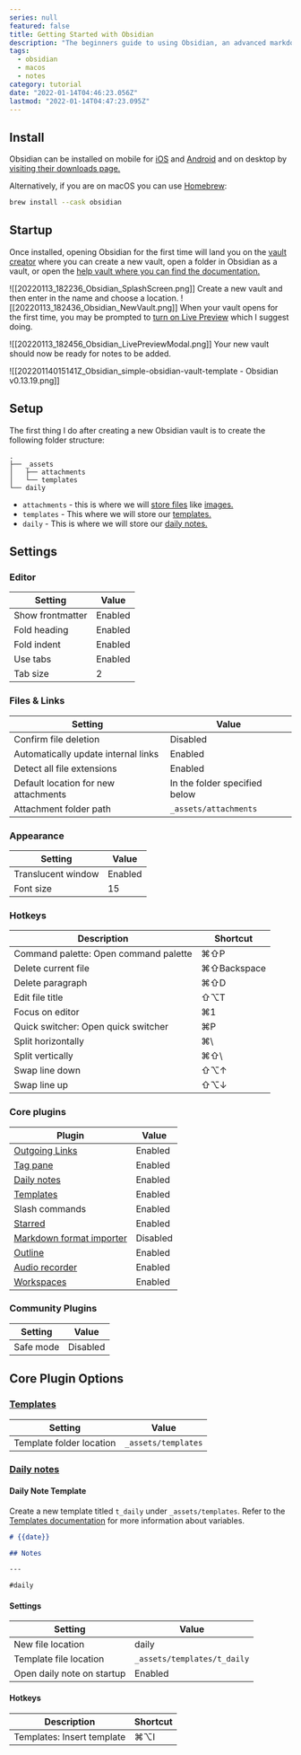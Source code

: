 ```yaml
---
series: null
featured: false
title: Getting Started with Obsidian
description: "The beginners guide to using Obsidian, an advanced markdown note taking app."
tags:
  - obsidian
  - macos
  - notes
category: tutorial
date: "2022-01-14T04:46:23.056Z"
lastmod: "2022-01-14T04:47:23.095Z"
---
```


## Install

Obsidian can be installed on mobile for [iOS](https://apps.apple.com/us/app/obsidian-connected-notes/id1557175442) and [Android](https://play.google.com/store/apps/details?id=md.obsidian) and on desktop by [visiting their downloads page.](https://obsidian.md/download)

Alternatively, if you are on macOS you can use [Homebrew](https://brew.sh):

```bash
brew install --cask obsidian
```

## Startup

Once installed, opening Obsidian for the first time will land you on the [vault creator](https://help.obsidian.md/User+interface/Vault+switcher#Create+new+vaults) where you can create a new vault, open a folder in Obsidian as a vault, or open the [help vault where you can find the documentation.](https://help.obsidian.md/Obsidian/Index)

![[20220113_182236_Obsidian_SplashScreen.png]]
Create a new vault and then enter in the name and choose a location.
![[20220113_182436_Obsidian_NewVault.png]]
When your vault opens for the first time, you may be prompted to [turn on Live Preview](https://help.obsidian.md/Live+preview+update) which I suggest doing.

![[20220113_182456_Obsidian_LivePreviewModal.png]]
Your new vault should now be ready for notes to be added.

![[20220114015141Z_Obsidian_simple-obsidian-vault-template - Obsidian v0.13.19.png]]

## Setup

The first thing I do after creating a new Obsidian vault is to create the following folder structure:

```
.
├── _assets
│   ├── attachments
│   └── templates
└── daily
```

- `attachments` - this is where we will [store files](https://help.obsidian.md/How+to/Manage+attachments) like [images.](https://help.obsidian.md/How+to/Format+your+notes#Images)
- `templates` - This where we will store our [templates.](https://help.obsidian.md/Plugins/Templates)
- `daily` - This is where we will store our [daily notes.](https://help.obsidian.md/Plugins/Daily+notes)

## Settings

### Editor

| Setting          | Value   |
| ---------------- | ------- |
| Show frontmatter | Enabled |
| Fold heading     | Enabled |
| Fold indent      | Enabled |
| Use tabs         | Enabled |
| Tab size         | 2       |

### Files & Links

| Setting                              | Value                         |
| ------------------------------------ | ----------------------------- |
| Confirm file deletion                | Disabled                      |
| Automatically update internal links  | Enabled                       |
| Detect all file extensions           | Enabled                       |
| Default location for new attachments | In the folder specified below |
| Attachment folder path               | `_assets/attachments`         |

### Appearance

| Setting            | Value   |
| ------------------ | ------- |
| Translucent window | Enabled |
| Font size          | 15      |

### Hotkeys

| Description                           | Shortcut    |
| ------------------------------------- | ----------- |
| Command palette: Open command palette | ⌘⇧P         |
| Delete current file                   | ⌘⇧Backspace |
| Delete paragraph                      | ⌘⇧D         |
| Edit file title                       | ⇧⌥T         |
| Focus on editor                       | ⌘1          |
| Quick switcher: Open quick switcher   | ⌘P          |
| Split horizontally                    | ⌘\          |
| Split vertically                      | ⌘⇧\         |
| Swap line down                        | ⇧⌥↑         |
| Swap line up                          | ⇧⌥↓         |

### Core plugins

| Plugin                                                                                 | Value    |
| -------------------------------------------------------------------------------------- | -------- |
| [Outgoing Links](https://help.obsidian.md/Plugins/Outgoing+links)                      | Enabled  |
| [Tag pane](https://help.obsidian.md/Plugins/Tag+pane)                                  | Enabled  |
| [Daily notes](https://help.obsidian.md/Plugins/Daily+notes)                            | Enabled  |
| [Templates](https://help.obsidian.md/Plugins/Templates)                                | Enabled  |
| Slash commands                                                                         | Enabled  |
| [Starred](https://help.obsidian.md/Plugins/Starred+notes)                              | Enabled  |
| [Markdown format importer](https://help.obsidian.md/Plugins/Markdown+format+converter) | Disabled |
| [Outline](https://help.obsidian.md/Plugins/Outline)                                    | Enabled  |
| [Audio recorder](https://help.obsidian.md/Plugins/Audio+recorder)                      | Enabled  |
| [Workspaces](https://help.obsidian.md/Plugins/Workspaces)                              | Enabled  |

### Community Plugins

| Setting   | Value    |
| --------- | -------- |
| Safe mode | Disabled |

## Core Plugin Options

### [Templates](https://help.obsidian.md/Plugins/Templates)

| Setting                  | Value               |
| ------------------------ | ------------------- |
| Template folder location | `_assets/templates` |

### [Daily notes](https://help.obsidian.md/Plugins/Daily+notes)

#### Daily Note Template

Create a new template titled `t_daily` under `_assets/templates`. Refer to the [Templates documentation](https://help.obsidian.md/Plugins/Templates) for more information about variables.

```md
# {{date}}

## Notes

---

#daily
```

#### Settings

| Setting                    | Value                       |
| -------------------------- | --------------------------- |
| New file location          | daily                       |
| Template file location     | `_assets/templates/t_daily` |
| Open daily note on startup | Enabled                     |

#### Hotkeys

| Description                | Shortcut |
| -------------------------- | -------- |
| Templates: Insert template | ⌘⌥I      |
